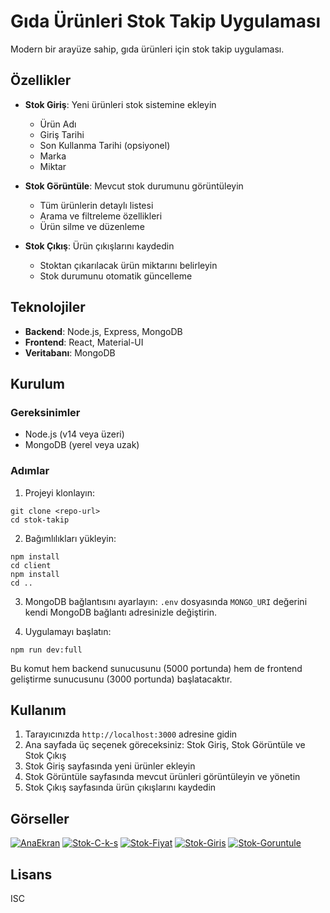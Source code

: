 # Gıda Ürünleri Stok Takip Uygulaması

Modern bir arayüze sahip, gıda ürünleri için stok takip uygulaması.

## Özellikler

- **Stok Giriş**: Yeni ürünleri stok sistemine ekleyin
  - Ürün Adı
  - Giriş Tarihi
  - Son Kullanma Tarihi (opsiyonel)
  - Marka
  - Miktar

- **Stok Görüntüle**: Mevcut stok durumunu görüntüleyin
  - Tüm ürünlerin detaylı listesi
  - Arama ve filtreleme özellikleri
  - Ürün silme ve düzenleme

- **Stok Çıkış**: Ürün çıkışlarını kaydedin
  - Stoktan çıkarılacak ürün miktarını belirleyin
  - Stok durumunu otomatik güncelleme

## Teknolojiler

- **Backend**: Node.js, Express, MongoDB
- **Frontend**: React, Material-UI
- **Veritabanı**: MongoDB

## Kurulum

### Gereksinimler

- Node.js (v14 veya üzeri)
- MongoDB (yerel veya uzak)

### Adımlar

1. Projeyi klonlayın:
```
git clone <repo-url>
cd stok-takip
```

2. Bağımlılıkları yükleyin:
```
npm install
cd client
npm install
cd ..
```

3. MongoDB bağlantısını ayarlayın:
`.env` dosyasında `MONGO_URI` değerini kendi MongoDB bağlantı adresinizle değiştirin.

4. Uygulamayı başlatın:
```
npm run dev:full
```

Bu komut hem backend sunucusunu (5000 portunda) hem de frontend geliştirme sunucusunu (3000 portunda) başlatacaktır.

## Kullanım

1. Tarayıcınızda `http://localhost:3000` adresine gidin
2. Ana sayfada üç seçenek göreceksiniz: Stok Giriş, Stok Görüntüle ve Stok Çıkış
3. Stok Giriş sayfasında yeni ürünler ekleyin
4. Stok Görüntüle sayfasında mevcut ürünleri görüntüleyin ve yönetin
5. Stok Çıkış sayfasında ürün çıkışlarını kaydedin

## Görseller

<a href="https://ibb.co/Xky2wh71"><img src="https://i.ibb.co/yBhf3w6t/AnaEkran.jpg" alt="AnaEkran" border="0"></a>
<a href="https://ibb.co/Jw5z1SDZ"><img src="https://i.ibb.co/67g4MqjQ/Stok-C-k-s.jpg" alt="Stok-C-k-s" border="0"></a>
<a href="https://ibb.co/ymMH0vVs"><img src="https://i.ibb.co/fVKjM6Q0/Stok-Fiyat.jpg" alt="Stok-Fiyat" border="0"></a>
<a href="https://ibb.co/1t2x4ydg"><img src="https://i.ibb.co/ZpTCb4Yj/Stok-Giris.jpg" alt="Stok-Giris" border="0"></a>
<a href="https://ibb.co/R4B2LKkd"><img src="https://i.ibb.co/Pz9xByv0/Stok-Goruntule.jpg" alt="Stok-Goruntule" border="0"></a>



## Lisans

ISC 
